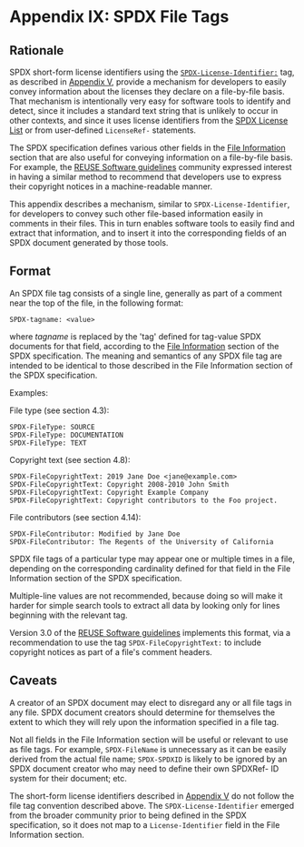 # Appendix IX: SPDX File Tags

## Rationale

SPDX short-form license identifiers using the [`SPDX-License-Identifier:`](https://spdx.org/ids) tag, as described in [Appendix V](./appendix-V-using-SPDX-short-identifiers-in-source-files.md), provide a mechanism for developers to easily convey information about the licenses they declare on a file-by-file basis. That mechanism is intentionally very easy for software tools to identify and detect, since it includes a standard text string that is unlikely to occur in other contexts, and since it uses license identifiers from the [SPDX License List](https://spdx.org/licenses) or from user-defined `LicenseRef-` statements.

The SPDX specification defines various other fields in the [File Information](./4-file-information.md) section that are also useful for conveying information on a file-by-file basis. For example, the [REUSE Software guidelines](https://reuse.software) community expressed interest in having a similar method to recommend that developers use to express their copyright notices in a machine-readable manner.

This appendix describes a mechanism, similar to `SPDX-License-Identifier`, for developers to convey such other file-based information easily in comments in their files. This in turn enables software tools to easily find and extract that information, and to insert it into the corresponding fields of an SPDX document generated by those tools.

## Format

An SPDX file tag consists of a single line, generally as part of a comment near the top of the file, in the following format:

    SPDX-tagname: <value>

where _tagname_ is replaced by the 'tag' defined for tag-value SPDX documents for that field, according to the [File Information](./4-file-information.md) section of the SPDX specification. The meaning and semantics of any SPDX file tag are intended to be identical to those described in the File Information section of the SPDX specification.

Examples:

File type (see section 4.3):

    SPDX-FileType: SOURCE
    SPDX-FileType: DOCUMENTATION
    SPDX-FileType: TEXT

Copyright text (see section 4.8):

    SPDX-FileCopyrightText: 2019 Jane Doe <jane@example.com>
    SPDX-FileCopyrightText: Copyright 2008-2010 John Smith
    SPDX-FileCopyrightText: Copyright Example Company
    SPDX-FileCopyrightText: Copyright contributors to the Foo project.

File contributors (see section 4.14):

    SPDX-FileContributor: Modified by Jane Doe
    SPDX-FileContributor: The Regents of the University of California

SPDX file tags of a particular type may appear one or multiple times in a file, depending on the corresponding cardinality defined for that field in the File Information section of the SPDX specification.

Multiple-line values are not recommended, because doing so will make it harder for simple search tools to extract all data by looking only for lines beginning with the relevant tag.

Version 3.0 of the [REUSE Software guidelines](https://reuse.software/spec/) implements this format, via a recommendation to use the tag `SPDX-FileCopyrightText:` to include copyright notices as part of a file's comment headers.

## Caveats

A creator of an SPDX document may elect to disregard any or all file tags in any file. SPDX document creators should determine for themselves the extent to which they will rely upon the information specified in a file tag.

Not all fields in the File Information section will be useful or relevant to use as file tags. For example, `SPDX-FileName` is unnecessary as it can be easily derived from the actual file name; `SPDX-SPDXID` is likely to be ignored by an SPDX document creator who may need to define their own SPDXRef- ID system for their document; etc.

The short-form license identifiers described in [Appendix V](./appendix-V-using-SPDX-short-identifiers-in-source-files.md) do not follow the file tag convention described above. The `SPDX-License-Identifier` emerged from the broader community prior to being defined in the SPDX specification, so it does not map to a `License-Identifier` field in the File Information section.
